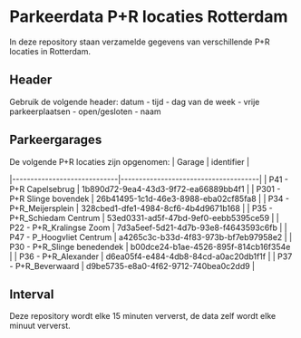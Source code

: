 # Parkeerdata P+R locaties Rotterdam

In deze repository staan verzamelde gegevens van verschillende P+R locaties in Rotterdam.

## Header

Gebruik de volgende header:
datum - tijd - dag van de week - vrije parkeerplaatsen - open/gesloten - naam

## Parkeergarages
De volgende P+R locaties zijn opgenomen:
| Garage                      | identifier                           |

|-----------------------------|--------------------------------------|
| P41 - P+R Capelsebrug       | 1b890d72-9ea4-43d3-9f72-ea66889bb4f1 |
| P301 - P+R Slinge bovendek  | 26b41495-1c1d-46e3-8988-eba02cf85fa8 |
| P34 - P+R_Meijersplein      | 328cbed1-dfe1-4984-8cf6-4b4d9671b168 |
| P35 - P+R_Schiedam Centrum  | 53ed0331-ad5f-47bd-9ef0-eebb5395ce59 |
| P22 - P+R_Kralingse Zoom    | 7d3a5eef-5d21-4d7b-93e8-f4643593c6fb |
| P47 - P_Hoogvliet Centrum   | a4265c3c-b33d-4f83-973b-bf7eb97958e2 |
| P30 - P+R_Slinge benedendek | b00dce24-b1ae-4526-895f-814cb16f354e |
| P36 - P+R_Alexander         | d6ea05f4-e484-4db8-84cd-a0ac20db1f1f |
| P37 - P+R_Beverwaard        | d9be5735-e8a0-4f62-9712-740bea0c2dd9 |

## Interval
Deze repository wordt elke 15 minuten ververst, de data zelf wordt elke minuut ververst.

